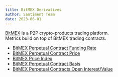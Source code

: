 ```yaml
---
title: BitMEX Derivatives
author: Santiment Team
date: 2023-06-01
---
```


[BitMEX](https://www.bitmex.com/) is a P2P crypto-products trading platform.  
Metrics build on top of BitMEX trading contracts.

- [BitMEX Perpetual Contract Funding Rate](/metrics/bitmex/perpetual-contract-funding-rate)
- [BitMEX Perpetual Contract Price](/metrics/bitmex/perpetual-contract-price)
- [BitMEX Price Index](/metrics/bitmex/price-index)
- [BitMEX Perpetual Contract Basis](/metrics/bitmex/perpetual-contract-basis)
- [BitMEX Perpetual Contracts Open Interest/Value](/metrics/bitmex/perpetual-contracts-open-interest-value)
